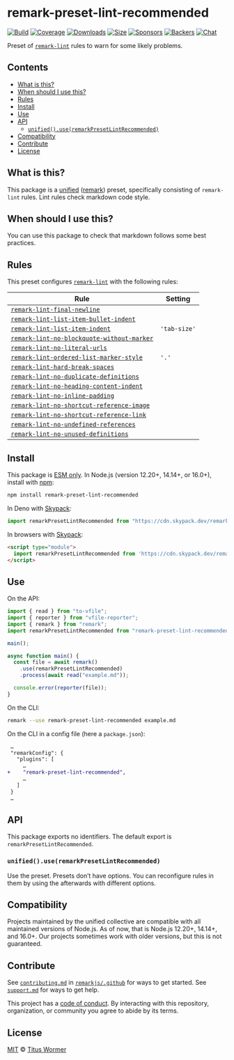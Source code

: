 <!--This file is generated-->

# remark-preset-lint-recommended

[![Build][build-badge]][build] [![Coverage][coverage-badge]][coverage]
[![Downloads][downloads-badge]][downloads] [![Size][size-badge]][size]
[![Sponsors][sponsors-badge]][collective]
[![Backers][backers-badge]][collective] [![Chat][chat-badge]][chat]

Preset of [`remark-lint`][mono] rules to warn for some likely problems.

## Contents

- [What is this?](#what-is-this)
- [When should I use this?](#when-should-i-use-this)
- [Rules](#rules)
- [Install](#install)
- [Use](#use)
- [API](#api)
  - [`unified().use(remarkPresetLintRecommended)`](#unifieduseremarkpresetlintrecommended)
- [Compatibility](#compatibility)
- [Contribute](#contribute)
- [License](#license)

## What is this?

This package is a [unified][unified] ([remark][remark]) preset, specifically
consisting of `remark-lint` rules. Lint rules check markdown code style.

## When should I use this?

You can use this package to check that markdown follows some best practices.

## Rules

This preset configures [`remark-lint`][mono] with the following rules:

| Rule                                                                                                                                              | Setting      |
| ------------------------------------------------------------------------------------------------------------------------------------------------- | ------------ |
| [`remark-lint-final-newline`](https://github.com/remarkjs/remark-lint/tree/main/packages/remark-lint-final-newline)                               |              |
| [`remark-lint-list-item-bullet-indent`](https://github.com/remarkjs/remark-lint/tree/main/packages/remark-lint-list-item-bullet-indent)           |              |
| [`remark-lint-list-item-indent`](https://github.com/remarkjs/remark-lint/tree/main/packages/remark-lint-list-item-indent)                         | `'tab-size'` |
| [`remark-lint-no-blockquote-without-marker`](https://github.com/remarkjs/remark-lint/tree/main/packages/remark-lint-no-blockquote-without-marker) |              |
| [`remark-lint-no-literal-urls`](https://github.com/remarkjs/remark-lint/tree/main/packages/remark-lint-no-literal-urls)                           |              |
| [`remark-lint-ordered-list-marker-style`](https://github.com/remarkjs/remark-lint/tree/main/packages/remark-lint-ordered-list-marker-style)       | `'.'`        |
| [`remark-lint-hard-break-spaces`](https://github.com/remarkjs/remark-lint/tree/main/packages/remark-lint-hard-break-spaces)                       |              |
| [`remark-lint-no-duplicate-definitions`](https://github.com/remarkjs/remark-lint/tree/main/packages/remark-lint-no-duplicate-definitions)         |              |
| [`remark-lint-no-heading-content-indent`](https://github.com/remarkjs/remark-lint/tree/main/packages/remark-lint-no-heading-content-indent)       |              |
| [`remark-lint-no-inline-padding`](https://github.com/remarkjs/remark-lint/tree/main/packages/remark-lint-no-inline-padding)                       |              |
| [`remark-lint-no-shortcut-reference-image`](https://github.com/remarkjs/remark-lint/tree/main/packages/remark-lint-no-shortcut-reference-image)   |              |
| [`remark-lint-no-shortcut-reference-link`](https://github.com/remarkjs/remark-lint/tree/main/packages/remark-lint-no-shortcut-reference-link)     |              |
| [`remark-lint-no-undefined-references`](https://github.com/remarkjs/remark-lint/tree/main/packages/remark-lint-no-undefined-references)           |              |
| [`remark-lint-no-unused-definitions`](https://github.com/remarkjs/remark-lint/tree/main/packages/remark-lint-no-unused-definitions)               |              |

## Install

This package is [ESM only][esm]. In Node.js (version 12.20+, 14.14+, or 16.0+),
install with [npm][npm]:

```sh
npm install remark-preset-lint-recommended
```

In Deno with [Skypack][Skypack]:

```js
import remarkPresetLintRecommended from "https://cdn.skypack.dev/remark-preset-lint-recommended@6?dts";
```

In browsers with [Skypack][Skypack]:

```html
<script type="module">
  import remarkPresetLintRecommended from 'https://cdn.skypack.dev/remark-preset-lint-recommended@6?min'
</script>
```

## Use

On the API:

```js
import { read } from "to-vfile";
import { reporter } from "vfile-reporter";
import { remark } from "remark";
import remarkPresetLintRecommended from "remark-preset-lint-recommended";

main();

async function main() {
  const file = await remark()
    .use(remarkPresetLintRecommended)
    .process(await read("example.md"));

  console.error(reporter(file));
}
```

On the CLI:

```sh
remark --use remark-preset-lint-recommended example.md
```

On the CLI in a config file (here a `package.json`):

```diff
 …
 "remarkConfig": {
   "plugins": [
     …
+    "remark-preset-lint-recommended",
     …
   ]
 }
 …
```

## API

This package exports no identifiers. The default export is
`remarkPresetLintRecommended`.

### `unified().use(remarkPresetLintRecommended)`

Use the preset. Presets don’t have options. You can reconfigure rules in them by
using the afterwards with different options.

## Compatibility

Projects maintained by the unified collective are compatible with all maintained
versions of Node.js. As of now, that is Node.js 12.20+, 14.14+, and 16.0+. Our
projects sometimes work with older versions, but this is not guaranteed.

## Contribute

See [`contributing.md`][contributing] in [`remarkjs/.github`][health] for ways
to get started. See [`support.md`][support] for ways to get help.

This project has a [code of conduct][coc]. By interacting with this repository,
organization, or community you agree to abide by its terms.

## License

[MIT][license] © [Titus Wormer][author]

[build-badge]: https://github.com/remarkjs/remark-lint/workflows/main/badge.svg
[build]: https://github.com/remarkjs/remark-lint/actions
[coverage-badge]: https://img.shields.io/codecov/c/github/remarkjs/remark-lint.svg
[coverage]: https://codecov.io/github/remarkjs/remark-lint
[downloads-badge]: https://img.shields.io/npm/dm/remark-preset-lint-recommended.svg
[downloads]: https://www.npmjs.com/package/remark-preset-lint-recommended
[size-badge]: https://img.shields.io/bundlephobia/minzip/remark-preset-lint-recommended.svg
[size]: https://bundlephobia.com/result?p=remark-preset-lint-recommended
[sponsors-badge]: https://opencollective.com/unified/sponsors/badge.svg
[backers-badge]: https://opencollective.com/unified/backers/badge.svg
[collective]: https://opencollective.com/unified
[chat-badge]: https://img.shields.io/badge/chat-discussions-success.svg
[chat]: https://github.com/remarkjs/remark/discussions
[unified]: https://github.com/unifiedjs/unified
[remark]: https://github.com/remarkjs/remark
[mono]: https://github.com/remarkjs/remark-lint
[esm]: https://gist.github.com/sindresorhus/a39789f98801d908bbc7ff3ecc99d99c
[skypack]: https://www.skypack.dev
[npm]: https://docs.npmjs.com/cli/install
[health]: https://github.com/remarkjs/.github
[contributing]: https://github.com/remarkjs/.github/blob/main/contributing.md
[support]: https://github.com/remarkjs/.github/blob/main/support.md
[coc]: https://github.com/remarkjs/.github/blob/main/code-of-conduct.md
[license]: https://github.com/remarkjs/remark-lint/blob/main/license
[author]: https://wooorm.com
